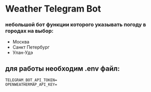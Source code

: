 # Weather Telegram Bot

### небольшой бот функции которого указывать погоду в городах на выбор:
- Москва
- Санкт Петербург
- Улан-Удэ

## для работы необходим .env файл:
```
TELEGRAM_BOT_API_TOKEN=
OPENWEATHERMAP_API_KEY=
```